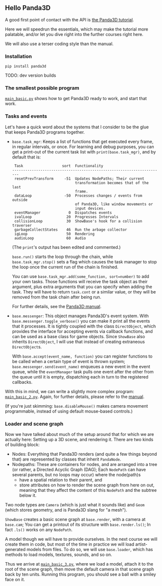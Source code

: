Hello Panda3D
-------------

A good first point of contact with the API is
[the Panda3D tutorial](https://docs.panda3d.org/1.10/python/introduction/tutorial/index).

Here we will speedrun the essentials, which may make the tutorial more
palatable, and/or let you dive right into the further courses right
here.

We will also use a terser coding style than the manual.


### Installation

`pip install panda3d`

TODO: dev version builds


### The smallest possible program

[`main_basic.py`](./main_basic.py) shows how to get Panda3D ready to
work, and start that work.


### Tasks and events

Let's have a quick word about the systems that I consider to be the glue
that keeps Panda3D programs together.

* `base.task_mgr`: Keeps a list of functions that get executed every
  frame, in regular intervals, or once. For learning and debug purposes,
  you can get a print-out of the current task list with
  `print(base.task_mgr)`, and by default that is:
  ```plaintext
   Task                  sort  Functionality
  ----------------------------------------------------------------------
   resetPrevTransform     -51  Updates NodePaths; Their current
                               transformation becomes that of the last
                               frame.
   dataLoop               -50  Processes changes / events from outside
                               of Panda3D, like window movements or
                               input devices.
   eventManager             0  Dispatches events
   ivalLoop                20  Progresses Intervals
   collisionLoop           30  ShowBase's hook for a collision traverser
   garbageCollectStates    46  Run the arbage collector
   igLoop                  50  Rendering
   audioLoop               60  Audio
  ```
  (The `print`'s output has been edited and commented.)

  `base.run()` starts the loop through the chain, while
  `base.task_mgr.stop()` sets a flag which causes the task manager to
  stop the loop once the current run of the chain is finished.

  You can use `base.task_mgr.add(some_function, sort=number)` to add
  your own tasks. Those functions will receive the task object as their
  argument, plus extra arguments that you can specify when adding the
  task. They will have to return `task.cont` or a similar value, or they
  will be removed from the task chain after being run.

  For further details, see the [Panda3D manual](https://docs.panda3d.org/1.10/python/programming/tasks-and-events/tasks).

* `base.messenger`: This object manages Panda3D's event system. With
  `base.messenger.toggle_verbose()` you can make it print all the events
  that it processes. It is tightly coupled with the class
  `DirectObject`, which provides the interface for accepting events via
  callback functions, and can be used as a base class for game objects.
  Since `ShowBase` also inherits `DirectObject`, I will use that instead
  of creating extraneous `DirectObject`s.

  With `base.accept(event_name, function)` you can register functions to
  be called when a certain type of event is thrown system;
  `base.messenger.send(event_name)` enqueues a new event in the event
  queue, while the `eventManager` task pulls one event after the other
  from the queue until it is empty, dispatching each in turn to the
  registered callbacks.

With this in mind, we can write a slightly more complex program:
[`main_basic_2.py`](./main_basic_2.py). Again, for further details,
please refer to the [manual](https://docs.panda3d.org/1.10/python/programming/tasks-and-events/event-handlers).

(If you're just skimming: `base.disableMouse()` makes camera movement
programmable, instead of using default mouse-based controls.)


### Loader and scene graph

Now we have talked about much of the setup around that for which we are
actually here: Setting up a 3D scene, and rendering it. There are two
kinds of building block:
* Nodes: Everything that Panda3D renders (and quite a few things beyond
  that) are represented by classes that inherit `PandaNode`.
* Nodepaths: These are containers for nodes, and are arranged into a
  tree (or rather, a Directed Acyclic Graph (DAG); Each `NodePath` can
  have several parents, but no loops may occur) where the
  node(path)s
  * have a spatial relation to their parent, and
  * store attributes on how to render the scene graph from here on out,
    meaning that they affect the content of this `NodePath` and the
    subtree below it.

Two node types are `Camera` (which is just what it sounds like) and
`Geom` (which stores geometry, and is Panda3D slang for "a mesh").

`ShowBase` creates a basic scene graph at `base.render`, with a camera
at `base.cam`; You can get a printout of its structure with
`base.render.ls()`; In fact `.ls()` works on any `NodePath`.

A model though we will have to provide ourselves. In the next course we
will create them in code, but most of the time in practice we will load
artist-generated models from files. To do so, we will use `base.loader`,
which has methods to load models, textures, sounds, and so on.

Thus we arrive at [`main_basic_3.py`](./main_basic_3.py), where we load
a model, attach it to the root of the scene graph, then move the default
camera in that scene graph back by ten units. Running this program, you
should see a ball with a smiley face on it.
